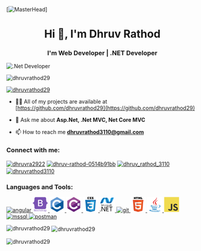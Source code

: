 [![MasterHead](https://encrypted-tbn0.gstatic.com/images?q=tbn:ANd9GcQ8X1nc9wJPnPeWz-tG9utFhymDANafzm1xrQ&usqp=CAU)]



<h1 align="center">Hi 👋, I'm Dhruv Rathod</h1>
<h3 align="center">I'm Web Developer | .NET Developer</h3>


 <img src="https://cdn.dribbble.com/users/1162077/screenshots/3848914/programmer.gif" alt=".Net Developer" aline="rigth" width="400">

<p align="left"> <img src="https://komarev.com/ghpvc/?username=dhruvrathod29&label=Profile%20views&color=0e75b6&style=flat" alt="dhruvrathod29" /> </p>

<p align="left"> <a href="https://github.com/ryo-ma/github-profile-trophy"><img src="https://github-profile-trophy.vercel.app/?username=dhruvrathod29" alt="dhruvrathod29" /></a> </p>

- 👨‍💻 All of my projects are available at [https://github.com/dhruvrathod29](https://github.com/dhruvrathod29)

- 💬 Ask me about **Asp.Net, .Net MVC, Net Core MVC**

- 📫 How to reach me **dhruvrathod3110@gmail.com**

<h3 align="left">Connect with me:</h3>
<p align="left">
<a href="https://twitter.com/dhruvra2922" target="blank"><img align="center" src="https://raw.githubusercontent.com/rahuldkjain/github-profile-readme-generator/master/src/images/icons/Social/twitter.svg" alt="dhruvra2922" height="30" width="40" /></a>
<a href="https://linkedin.com/in/dhruv-rathod-0514b91bb" target="blank"><img align="center" src="https://raw.githubusercontent.com/rahuldkjain/github-profile-readme-generator/master/src/images/icons/Social/linked-in-alt.svg" alt="dhruv-rathod-0514b91bb" height="30" width="40" /></a>
<a href="https://instagram.com/dhruv_rathod_3110" target="blank"><img align="center" src="https://raw.githubusercontent.com/rahuldkjain/github-profile-readme-generator/master/src/images/icons/Social/instagram.svg" alt="dhruv_rathod_3110" height="30" width="40" /></a>
<a href="https://www.hackerrank.com/dhruvrathod3110" target="blank"><img align="center" src="https://raw.githubusercontent.com/rahuldkjain/github-profile-readme-generator/master/src/images/icons/Social/hackerrank.svg" alt="dhruvrathod3110" height="30" width="40" /></a>
</p>

<h3 align="left">Languages and Tools:</h3>
<p align="left"> <a href="https://angular.io" target="_blank" rel="noreferrer"> <img src="https://angular.io/assets/images/logos/angular/angular.svg" alt="angular" width="40" height="40"/> </a> <a href="https://getbootstrap.com" target="_blank" rel="noreferrer"> <img src="https://raw.githubusercontent.com/devicons/devicon/master/icons/bootstrap/bootstrap-plain-wordmark.svg" alt="bootstrap" width="40" height="40"/> </a> <a href="https://www.cprogramming.com/" target="_blank" rel="noreferrer"> <img src="https://raw.githubusercontent.com/devicons/devicon/master/icons/c/c-original.svg" alt="c" width="40" height="40"/> </a> <a href="https://www.w3schools.com/cs/" target="_blank" rel="noreferrer"> <img src="https://raw.githubusercontent.com/devicons/devicon/master/icons/csharp/csharp-original.svg" alt="csharp" width="40" height="40"/> </a> <a href="https://www.w3schools.com/css/" target="_blank" rel="noreferrer"> <img src="https://raw.githubusercontent.com/devicons/devicon/master/icons/css3/css3-original-wordmark.svg" alt="css3" width="40" height="40"/> </a> <a href="https://dotnet.microsoft.com/" target="_blank" rel="noreferrer"> <img src="https://raw.githubusercontent.com/devicons/devicon/master/icons/dot-net/dot-net-original-wordmark.svg" alt="dotnet" width="40" height="40"/> </a> <a href="https://git-scm.com/" target="_blank" rel="noreferrer"> <img src="https://www.vectorlogo.zone/logos/git-scm/git-scm-icon.svg" alt="git" width="40" height="40"/> </a> <a href="https://www.w3.org/html/" target="_blank" rel="noreferrer"> <img src="https://raw.githubusercontent.com/devicons/devicon/master/icons/html5/html5-original-wordmark.svg" alt="html5" width="40" height="40"/> </a> <a href="https://www.java.com" target="_blank" rel="noreferrer"> <img src="https://raw.githubusercontent.com/devicons/devicon/master/icons/java/java-original.svg" alt="java" width="40" height="40"/> </a> <a href="https://developer.mozilla.org/en-US/docs/Web/JavaScript" target="_blank" rel="noreferrer"> <img src="https://raw.githubusercontent.com/devicons/devicon/master/icons/javascript/javascript-original.svg" alt="javascript" width="40" height="40"/> </a> <a href="https://www.microsoft.com/en-us/sql-server" target="_blank" rel="noreferrer"> <img src="https://www.svgrepo.com/show/303229/microsoft-sql-server-logo.svg" alt="mssql" width="40" height="40"/> </a> <a href="https://postman.com" target="_blank" rel="noreferrer"> <img src="https://www.vectorlogo.zone/logos/getpostman/getpostman-icon.svg" alt="postman" width="40" height="40"/> </a> </p>

<p><img align="left" src="https://github-readme-stats.vercel.app/api/top-langs?username=dhruvrathod29&show_icons=true&locale=en&layout=compact" alt="dhruvrathod29" /></p>

<p>&nbsp;<img align="center" src="https://github-readme-stats.vercel.app/api?username=dhruvrathod29&show_icons=true&locale=en" alt="dhruvrathod29" /></p>

<p><img align="center" src="https://github-readme-streak-stats.herokuapp.com/?user=dhruvrathod29&" alt="dhruvrathod29" /></p>

